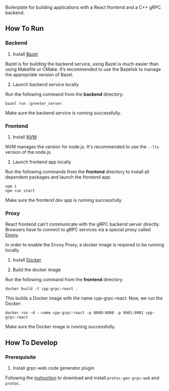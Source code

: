 Boilerplate for building applications with a React frontend and a C++ gRPC backend.

## How To Run

### Backend
1. Install [Bazel](https://bazel.build/install)

Bazel is for building the backend service, using Bazel is much easier than using Makefile or CMake. It’s recommended to use the Bazelisk to manage the appropriate version of Bazel.

2. Launch backend service locally

Run the following command from the **backend** directory:
```
bazel run :greeter_server
```
Make sure the backend service is running successfully.

### Frontend

1. Install [NVM](https://github.com/nvm-sh/nvm#installing-and-updating)

NVM manages the version for node.js. It's recommended to use the `--lts` version of the node.js.

2. Launch frontend app locally

Run the following commands from the **frontend** directory to install all dependent packages and launch the frontend app:
```
npm i
npm run start
```
Make sure the frontend dev app is running successfully.

### Proxy

React frontend can't communicate with the gRPC backend server directly. Browsers have to connect to gRPC services via a special proxy called [Envoy](https://github.com/envoyproxy/envoy).

In order to enable the Envoy Proxy, a docker image is required to be running locally.

1. Install [Docker](https://docs.docker.com/get-docker/)

2. Build the docker image

Run the following command from the **frontend** directory.
```
docker build -t cpp-grpc-react .
```
This builds a Docker image with the name cpp-grpc-react. Now, we run the Docker:
```
docker run -d --name cpp-grpc-react -p 8080:8080 -p 9901:9901 cpp-grpc-react
```
Make sure the Docker image is running successfully.

## How To Develop

### Prerequisite

1. Install grpc-web code generator plugin

Following the [instruction](https://github.com/grpc/grpc-web#code-generator-plugin) to download and install `protoc-gen-grpc-web` and `protoc`.

